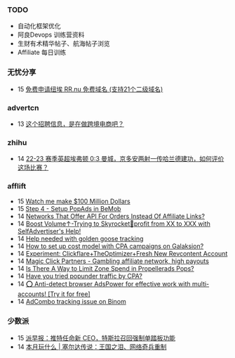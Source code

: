### TODO
-  自动化框架优化
-  阿良Devops 训练营资料
-  生财有术精华帖子、航海帖子浏览
-  Affiliate 每日训练

### 无忧分享
<!-- ruyo:START -->
-  15 [免费申请纽埃 RR.nu 免费域名 &lpar;支持21个二级域名&rpar;](https://51.ruyo.net/18379.html)<!-- ruyo:END -->

### advertcn
<!-- advertcn:START -->
-  13 [这个招聘信息，是在做跨境电商吧？](https://www.advertcn.com/forum.php?mod=viewthread&tid=110356)<!-- advertcn:END -->

### zhihu
<!-- zhihu:START -->
-  14 [22-23 赛季英超埃弗顿 0:3 曼城，京多安两射一传哈兰德建功，如何评价这场比赛？](http://www.zhihu.com/question/600954739/answer/3027934847?utm_campaign=rss&utm_medium=rss&utm_source=rss&utm_content=title)<!-- zhihu:END -->

### afflift
<!-- afflift:START -->
-  15 [Watch me make $100 Million Dollars](https://afflift.com/f/threads/watch-me-make-100-million-dollars.10915/)
-  15 [Step 4 - Setup PopAds in BeMob](https://afflift.com/f/threads/step-4-setup-popads-in-bemob.2941/)
-  14 [Networks That Offer API For Orders Instead Of Affiliate Links?](https://afflift.com/f/threads/networks-that-offer-api-for-orders-instead-of-affiliate-links.10898/)
-  14 [Boost Volume↑-Trying to Skyrocket🚀profit from XX to XXX with SelfAdvertiser&#39;s Help!](https://afflift.com/f/threads/boost-volume%E2%86%91-trying-to-skyrocket%F0%9F%9A%80profit-from-xx-to-xxx-with-selfadvertisers-help.10652/)
-  14 [Help needed with golden goose tracking](https://afflift.com/f/threads/help-needed-with-golden-goose-tracking.10908/)
-  14 [How to set up cost model with CPA campaigns on Galaksion?](https://afflift.com/f/threads/how-to-set-up-cost-model-with-cpa-campaigns-on-galaksion.10933/)
-  14 [Experiment: Clickflare+TheOptimizer+Fresh New Revcontent Account](https://afflift.com/f/threads/experiment-clickflare-theoptimizer-fresh-new-revcontent-account.10545/)
-  14 [Magic Click Partners - Gambling affiliate network, high payouts](https://afflift.com/f/threads/magic-click-partners-gambling-affiliate-network-high-payouts.10931/)
-  14 [Is There A Way to Limit Zone Spend in Propellerads Pops?](https://afflift.com/f/threads/is-there-a-way-to-limit-zone-spend-in-propellerads-pops.10930/)
-  14 [Have you tried popunder traffic by CPA?](https://afflift.com/f/threads/have-you-tried-popunder-traffic-by-cpa.6522/)
-  14 [⭕ Anti-detect browser AdsPower for effective work with multi-accounts! [Try it for free]](https://afflift.com/f/threads/%E2%AD%95-anti-detect-browser-adspower-for-effective-work-with-multi-accounts-try-it-for-free.8805/)
-  14 [AdCombo tracking issue on Binom](https://afflift.com/f/threads/adcombo-tracking-issue-on-binom.5640/)<!-- afflift:END -->

### 少数派
<!-- sspai:START -->
-  15 [派早报：推特任命新 CEO，特斯拉召回强制单踏板功能](https://sspai.com/post/79799)
-  14 [本月玩什么 | 塞尔达传说：王国之泪、网络奇兵重制](https://sspai.com/post/79803)<!-- sspai:END -->

